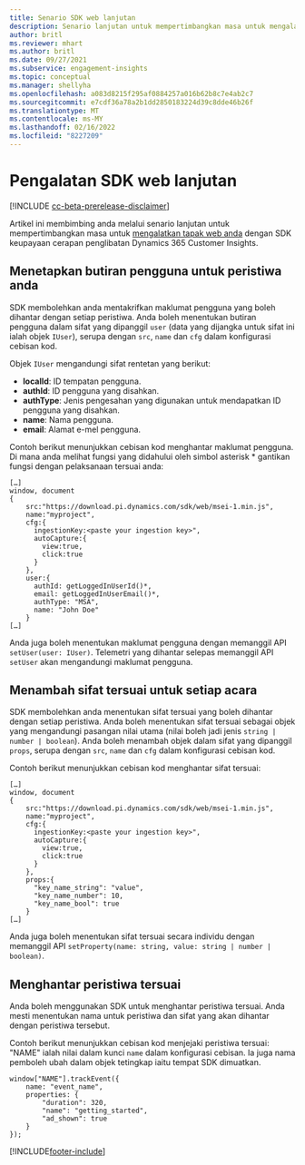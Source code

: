 ```yaml
---
title: Senario SDK web lanjutan
description: Senario lanjutan untuk mempertimbangkan masa untuk mengalatkan tapak web anda menggunakan SDK.
author: britl
ms.reviewer: mhart
ms.author: britl
ms.date: 09/27/2021
ms.subservice: engagement-insights
ms.topic: conceptual
ms.manager: shellyha
ms.openlocfilehash: a083d8215f295af0884257a016b62b8c7e4ab2c7
ms.sourcegitcommit: e7cdf36a78a2b1dd2850183224d39c8dde46b26f
ms.translationtype: MT
ms.contentlocale: ms-MY
ms.lasthandoff: 02/16/2022
ms.locfileid: "8227209"
---
```

# <a name="advanced-web-sdk-instrumentation"></a>Pengalatan SDK web lanjutan

[!INCLUDE [cc-beta-prerelease-disclaimer](includes/cc-beta-prerelease-disclaimer.md)]

Artikel ini membimbing anda melalui senario lanjutan untuk mempertimbangkan masa untuk [mengalatkan tapak web anda](instrument-website.md) dengan SDK keupayaan cerapan penglibatan Dynamics 365 Customer Insights.

## <a name="setting-user-details-for-your-event"></a>Menetapkan butiran pengguna untuk peristiwa anda

SDK membolehkan anda mentakrifkan maklumat pengguna yang boleh dihantar dengan setiap peristiwa. Anda boleh menentukan butiran pengguna dalam sifat yang dipanggil `user` (data yang dijangka untuk sifat ini ialah objek `IUser`), serupa dengan `src`, `name` dan `cfg` dalam konfigurasi cebisan kod.

Objek `IUser` mengandungi sifat rentetan yang berikut:

- **localId**: ID tempatan pengguna.
- **authId**: ID pengguna yang disahkan.
- **authType**: Jenis pengesahan yang digunakan untuk mendapatkan ID pengguna yang disahkan.
- **name**: Nama pengguna.
- **email**: Alamat e-mel pengguna.

Contoh berikut menunjukkan cebisan kod menghantar maklumat pengguna. Di mana anda melihat fungsi yang didahului oleh simbol asterisk * gantikan fungsi dengan pelaksanaan tersuai anda:

```
[…]
window, document
{
    src:"https://download.pi.dynamics.com/sdk/web/msei-1.min.js",
    name:"myproject",
    cfg:{
      ingestionKey:<paste your ingestion key>",
      autoCapture:{
        view:true,
        click:true
      }
    },
    user:{
      authId: getLoggedInUserId()*,
      email: getLoggedInUserEmail()*,
      authType: "MSA",
      name: "John Doe"
    }
[…]
```

Anda juga boleh menentukan maklumat pengguna dengan memanggil API `setUser(user: IUser)`. Telemetri yang dihantar selepas memanggil API `setUser` akan mengandungi maklumat pengguna.

## <a name="adding-custom-properties-for-each-event"></a>Menambah sifat tersuai untuk setiap acara

SDK membolehkan anda menentukan sifat tersuai yang boleh dihantar dengan setiap peristiwa. Anda boleh menentukan sifat tersuai sebagai objek yang mengandungi pasangan nilai utama (nilai boleh jadi jenis `string | number | boolean`). Anda boleh menambah objek dalam sifat yang dipanggil `props`, serupa dengan `src`, `name` dan `cfg` dalam konfigurasi cebisan kod.

Contoh berikut menunjukkan cebisan kod menghantar sifat tersuai:

```
[…]
window, document
{
    src:"https://download.pi.dynamics.com/sdk/web/msei-1.min.js",
    name:"myproject",
    cfg:{
      ingestionKey:<paste your ingestion key>",
      autoCapture:{
        view:true,
        click:true
      }
    },
    props:{
      "key_name_string": "value",
      "key_name_number": 10,
      "key_name_bool": true
    }
[…]
```

Anda juga boleh menentukan sifat tersuai secara individu dengan memanggil API `setProperty(name: string, value: string | number | boolean)`.

## <a name="sending-custom-events"></a>Menghantar peristiwa tersuai

Anda boleh menggunakan SDK untuk menghantar peristiwa tersuai. Anda mesti menentukan nama untuk peristiwa dan sifat yang akan dihantar dengan peristiwa tersebut.

Contoh berikut menunjukkan cebisan kod menjejaki peristiwa tersuai: "NAME" ialah nilai dalam kunci `name` dalam konfigurasi cebisan. Ia juga nama pemboleh ubah dalam objek tetingkap iaitu tempat SDK dimuatkan.

```
window["NAME"].trackEvent({
    name: "event_name",
    properties: {
        "duration": 320,
        "name": "getting_started",
        "ad_shown": true
    }
});
```


[!INCLUDE[footer-include](../includes/footer-banner.md)]
